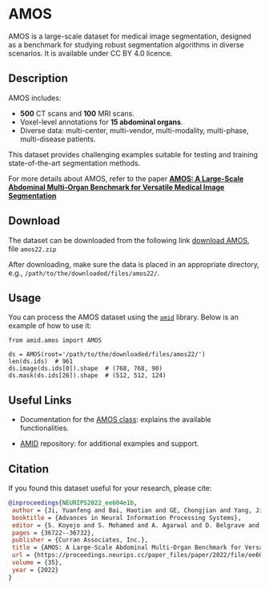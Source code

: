  # AMOS

AMOS is a large-scale dataset for medical image segmentation,
designed as a benchmark for studying robust segmentation algorithms in diverse scenarios.
It is available under CC BY 4.0 licence.

## Description
 AMOS includes:
- **500** CT scans and **100** MRI scans.
- Voxel-level annotations for **15 abdominal organs**.
- Diverse data: multi-center, multi-vendor, multi-modality, multi-phase,    multi-disease patients.

This dataset provides challenging examples suitable for testing and training state-of-the-art segmentation methods.

For more details about AMOS, refer to the paper
[**AMOS: A Large-Scale Abdominal Multi-Organ Benchmark for Versatile Medical Image Segmentation**](https://arxiv.org/abs/2206.08023)  


## Download

The dataset can be downloaded from the following link [download AMOS](https://zenodo.org/records/7262581), file `amos22.zip`

After downloading, make sure the data is placed in an appropriate directory, e.g.,
`/path/to/the/downloaded/files/amos22/`.

## Usage
You can process the AMOS dataset using the [`amid`](https://github.com/neuro-ml/amid/tree/master) library. Below is an example of how to use it:


```
from amid.amos import AMOS

ds = AMOS(root='/path/to/the/downloaded/files/amos22/')
len(ds.ids)  # 961
ds.image(ds.ids[0]).shape  # (768, 768, 90)
ds.mask(ds.ids[26]).shape  # (512, 512, 124)
```

## Useful Links

- Documentation for the [AMOS class](https://github.com/neuro-ml/amid/blob/master/amid/amos/dataset.py):
explains the available functionalities.

- [AMID](https://github.com/neuro-ml/amid/tree/master) repository: for additional examples and support.

## Citation

If you found this dataset useful for your research, please cite:

```bibtex
@inproceedings{NEURIPS2022_ee604e1b,
 author = {Ji, Yuanfeng and Bai, Haotian and GE, Chongjian and Yang, Jie and Zhu, Ye and Zhang, Ruimao and Li, Zhen and Zhanng, Lingyan and Ma, Wanling and Wan, Xiang and Luo, Ping},
 booktitle = {Advances in Neural Information Processing Systems},
 editor = {S. Koyejo and S. Mohamed and A. Agarwal and D. Belgrave and K. Cho and A. Oh},
 pages = {36722--36732},
 publisher = {Curran Associates, Inc.},
 title = {AMOS: A Large-Scale Abdominal Multi-Organ Benchmark for Versatile Medical Image Segmentation},
 url = {https://proceedings.neurips.cc/paper_files/paper/2022/file/ee604e1bedbd069d9fc9328b7b9584be-Paper-Datasets_and_Benchmarks.pdf},
 volume = {35},
 year = {2022}
}

